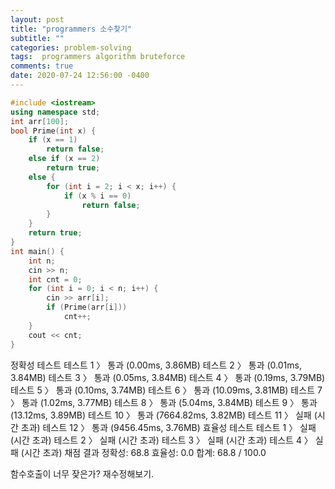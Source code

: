 ```yaml
---
layout: post
title: "programmers 소수찾기"
subtitle: ""
categories: problem-solving
tags:  programmers algorithm bruteforce
comments: true
date: 2020-07-24 12:56:00 -0400
---
```


```cpp
#include <iostream>
using namespace std;
int arr[100];
bool Prime(int x) {
	if (x == 1)
		return false;
	else if (x == 2)
		return true;
	else {
		for (int i = 2; i < x; i++) {
			if (x % i == 0)
				return false;
		}
	}
	return true;
}
int main() {
	int n;
	cin >> n;
	int cnt = 0;
	for (int i = 0; i < n; i++) {
		cin >> arr[i];
		if (Prime(arr[i]))
			cnt++;
	}
	cout << cnt;
}
```

정확성  테스트
테스트 1 〉	통과 (0.00ms, 3.86MB)
테스트 2 〉	통과 (0.01ms, 3.84MB)
테스트 3 〉	통과 (0.05ms, 3.84MB)
테스트 4 〉	통과 (0.19ms, 3.79MB)
테스트 5 〉	통과 (0.10ms, 3.74MB)
테스트 6 〉	통과 (10.09ms, 3.81MB)
테스트 7 〉	통과 (1.02ms, 3.77MB)
테스트 8 〉	통과 (5.04ms, 3.84MB)
테스트 9 〉	통과 (13.12ms, 3.89MB)
테스트 10 〉	통과 (7664.82ms, 3.82MB)
테스트 11 〉	실패 (시간 초과)
테스트 12 〉	통과 (9456.45ms, 3.76MB)
효율성  테스트
테스트 1 〉	실패 (시간 초과)
테스트 2 〉	실패 (시간 초과)
테스트 3 〉	실패 (시간 초과)
테스트 4 〉	실패 (시간 초과)
채점 결과
정확성: 68.8
효율성: 0.0
합계: 68.8 / 100.0

함수호출이 너무 잦은가?
재수정해보기.